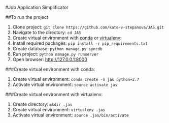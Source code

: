 
#Job Application Simplificator

##To run the project

 1. Clone project: `git clone https://github.com/kate-v-stepanova/JAS.git`
 2. Navigate to the directory: `cd JAS`
 3. Create virtual environment with [conda](#conda) or [virtualenv](#virtualenv):
 4. Install required packages: `pip install -r pip_requirements.txt`
 5. Create database: `python manage.py syncdb`
 6. Run project: `python manage.py runserver`
 7. Open browser: http://127.0.0.1:8000

###<a name="conda"></a>Create virtual environment with conda:
1. Create virtual environment: `conda create -n jas python=2.7`
2. Activate virtual environment: `source activate jas`
 
###<a name="virtualenv"></a>Create virtual environment with virtualenv:
1. Create directory: `mkdir .jas`
2. Create virtual environment: `virtualenv .jas`
3. Activate virtual environment: `source .jas/bin/activate`
